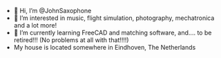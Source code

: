 - 👋 Hi, I’m @JohnSaxophone
- 👀 I’m interested in music, flight simulation, photography, mechatronica and a lot more!
- 🌱 I’m currently learning FreeCAD and matching software, and.... to be retired!!! (No problems at all with that!!!!)
- My house is located somewhere in Eindhoven, The Netherlands

<!---
JohnSaxophone/JohnSaxophone is a ✨ special ✨ repository because its `README.md` (this file) appears on your GitHub profile.
You can click the Preview link to take a look at your changes.
--->
